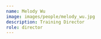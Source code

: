 ```yaml
---
name: Melody Wu
image: images/people/melody_wu.jpg
description: Training Director
role: director
---
```

